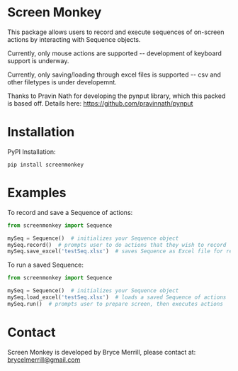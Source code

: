 # Screen Monkey

This package allows users to record and execute sequences of on-screen actions by interacting with Sequence objects.

Currently, only mouse actions are supported -- development of keyboard support is underway.

Currently, only saving/loading through excel files is supported -- csv and other filetypes is under developemnt.

Thanks to Pravin Nath for developing the pynput library, which this packed is based off. Details here: https://github.com/pravinnath/pynput

# Installation

PyPI Installation:

```
pip install screenmonkey
```

# Examples

To record and save a Sequence of actions:

```python
from screenmonkey import Sequence

mySeq = Sequence()  # initializes your Sequence object
mySeq.record()  # prompts user to do actions that they wish to record
mySeq.save_excel('testSeq.xlsx')  # saves Sequence as Excel file for repeated use
```
To run a saved Sequence:

```python
from screenmonkey import Sequence

mySeq = Sequence()  # initializes your Sequence object
mySeq.load_excel('testSeq.xlsx')  # loads a saved Sequence of actions
mySeq.run()  # prompts user to prepare screen, then executes actions
```


# Contact

Screen Monkey is developed by Bryce Merrill, please contact at: brycelmerrill@gmail.com